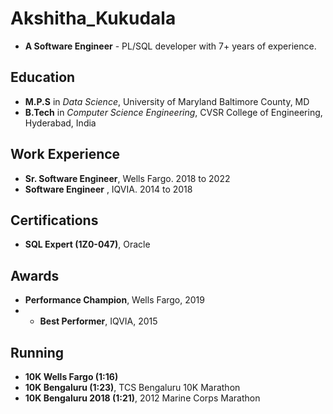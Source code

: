 # Akshitha_Kukudala 
* **A Software Engineer** - PL/SQL developer with 7+ years of experience. 

## Education
* **M.P.S** in *Data Science*, University of Maryland Baltimore County, MD
* **B.Tech** in *Computer Science Engineering*, CVSR College of Engineering, Hyderabad, India

## Work Experience
* **Sr. Software Engineer**, Wells Fargo. 2018 to 2022
* **Software Engineer** , IQVIA. 2014 to 2018

## Certifications
* **SQL Expert (1Z0-047)**, Oracle

## Awards
* **Performance Champion**, Wells Fargo, 2019
* * **Best Performer**, IQVIA, 2015


## Running
- **10K Wells Fargo (1:16)**
- **10K Bengaluru  (1:23)**, TCS Bengaluru 10K Marathon
- **10K Bengaluru 2018 (1:21)**, 2012 Marine Corps Marathon

